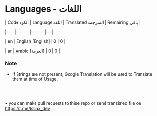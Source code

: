 # Languages  - اللغات

| Code الكود | Language اللغة | Translated المترجمة | Remaining باقي |

|----|-------|-------|---|

| en | English [English] | 0 | 0 |

| ar | Arabic [العربية] | 0 | 0 |

### Note

- If Strings are not present, Google Translation will be used to Translate them at time of Usage.

<br><br>

• you can make pull requests to thise repo or send translated file on https://t.me/lsbax_dev
